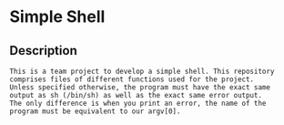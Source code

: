 # Simple Shell

## Description
	This is a team project to develop a simple shell. This repository comprises files of different functions used for the project.
	Unless specified otherwise, the program must have the exact same output as sh (/bin/sh) as well as the exact same error output.
	The only difference is when you print an error, the name of the program must be equivalent to our argv[0].
